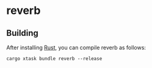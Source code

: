 # reverb

## Building

After installing [Rust](https://rustup.rs/), you can compile reverb as follows:

```shell
cargo xtask bundle reverb --release
```
